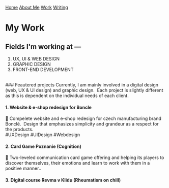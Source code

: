 [Home](index.md) [About Me](./about.md) [Work](./work/index.md) [Writing](./writing/index.md)

# My Work

## Fields I'm working at —

1. UX, UI & WEB DESIGN
2. GRAPHIC DESIGN
3. FRONT-END DEVELOPMENT 
<br>
### Feautered projects
Currently, I am mainly involved in a digital design (web, UX & UI design) and graphic design.  Each project is slightly different as this is dependent on the individual needs of each client.

#### 1. Website & e-shop redesign for Boncle
:full_moon_with_face:	Compelete website and e-shop redesign for czech manufacturing brand Bonclé.  Design that emphasizes simplicity and grandeur as a respect for the products.
<br>
#UXDesign #UIDesign #Webdesign
#### 2. Card Game Poznanie (Cognition)
:full_moon_with_face:	Two-leveled communication card game offering and helping its players to discover themselves, their emotions and learn to work with them in a positive manner..
#### 3. Digital course Revma v Klidu (Rheumatism on chill)

